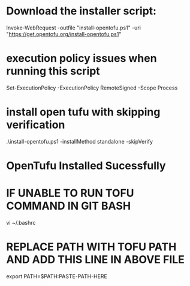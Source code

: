 # Download the installer script:

Invoke-WebRequest -outfile "install-opentofu.ps1" -uri "https://get.opentofu.org/install-opentofu.ps1"

# execution policy issues when running this script

Set-ExecutionPolicy -ExecutionPolicy RemoteSigned -Scope Process

# install open tufu with skipping verification

.\install-opentofu.ps1 -installMethod standalone -skipVerify

# OpenTufu Installed Sucessfully

# IF UNABLE TO RUN TOFU COMMAND IN GIT BASH

vi ~/.bashrc

# REPLACE PATH WITH TOFU PATH AND ADD THIS LINE IN ABOVE FILE

export PATH=$PATH:PASTE-PATH-HERE
